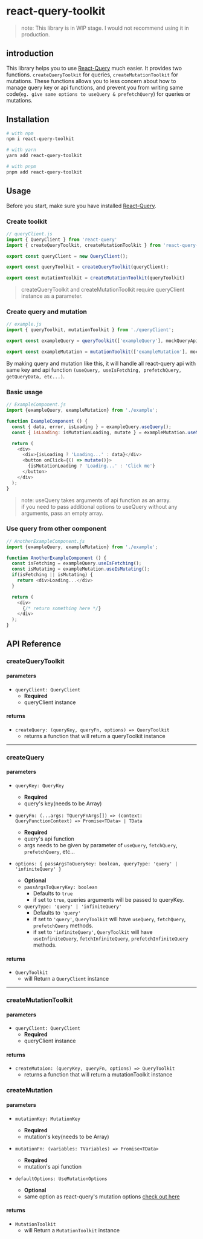 # react-query-toolkit

> note: This library is in WIP stage. I would not recommend using it in production.

## introduction
This library helps you to use [React-Query](https://react-query.tanstack.com/) much easier.
It provides two functions. `createQueryToolkit` for queries, `createMutationToolkit` for mutations.
These functions allows you to less concern about how to manage query key or api functions, and prevent you from writing same code(`eg. give same options to useQuery & prefetchQuery`) for queries or mutations.

## Installation

```sh
# with npm
npm i react-query-toolkit

# with yarn
yarn add react-query-toolkit

# with pnpm
pnpm add react-query-toolkit
```

## Usage

Before you start, make sure you have installed [React-Query](https://react-query.tanstack.com/).

### Create toolkit

```js
// queryClient.js
import { QueryClient } from 'react-query'
import { createQueryToolkit, createMutationToolkit } from 'react-query-toolkit';

export const queryClient = new QueryClient();

export const queryToolkit = createQueryToolkit(queryClient);

export const mutationToolkit = createMutationToolkit(queryToolkit)
```

> createQueryToolkit and createMutationToolkit require queryClient instance as a parameter.

### Create query and mutation

```js
// example.js
import { queryToolkit, mutationToolkit } from './queryClient';

export const exampleQuery = queryToolkit(['exampleQuery'], mockQueryApi);

export const exampleMutation = mutationToolkit(['exampleMutation'], mockMutationApi);
```

By making query and mutation like this, it will handle all react-query api with same key and api function `(useQuery, useIsFetching, prefetchQuery, getQueryData, etc...)`.

### Basic usage

```js
// ExampleComponent.js
import {exampleQuery, exampleMutation} from './example';

function ExampleComponent () {
  const { data, error, isLoading } = exampleQuery.useQuery();
  const { isLoading: isMutationLoading, mutate } = exampleMutation.useMutation();

  return (
    <div>
      <div>{isLoading ? 'Loading...' : data}</div>
      <button onClick={() => mutate()}>
        {isMutationLoading ? 'Loading...' : 'Click me'}
      </button>
    </div>
  );
}
```

> note: useQuery takes arguments of api function as an array.  
> if you need to pass additional options to useQuery without any arguments, pass an empty array.

### Use query from other component

```js
// AnotherExampleComponent.js
import {exampleQuery, exampleMutation} from './example';

function AnotherExampleComponent () {
  const isFetching = exampleQuery.useIsFetching();
  const isMutating = exampleMutation.useIsMutating();
  if(isFetching || isMutating) {
    return <div>Loading...</div>
  }

  return (
    <div>
      {/* return something here */}
    </div>
  );
}
```

## API Reference

### createQueryToolkit

#### parameters

- `queryClient: QueryClient`
  - **Required**
  - queryClient instance

#### returns

- `createQuery: (queryKey, queryFn, options) => QueryToolkit`
  - returns a function that will return a queryToolkit instance

***

### createQuery

#### parameters

- `queryKey: QueryKey`
  - **Required**
  - query's key(needs to be Array)

- `queryFn: (...args: TQueryFnArgs[]) => (context: QueryFunctionContext) => Promise<TData> | TData`
  - **Required**
  - query's api function
  - args needs to be given by parameter of `useQuery`, `fetchQuery`, `prefetchQuery`, etc...

- `options: { passArgsToQueryKey: boolean, queryType: 'query' | 'infiniteQuery' }`
  - **Optional**
  - `passArgsToQueryKey: boolean` 
    - Defaults to `true`
    - if set to `true`, queries arguments will be passed to queryKey.
  - `queryType: 'query' | 'infiniteQuery'`
    - Defaults to `'query'`
    - if set to `'query'`, `QueryToolkit` will have `useQuery`, `fetchQuery`, `prefetchQuery` methods.
    - if set to `'infiniteQuery'`, `QueryToolkit` will have `useInfiniteQuery`, `fetchInfiniteQuery`, `prefetchInfiniteQuery` methods.

#### returns

- `QueryToolkit`
  - will Return a `QueryClient` instance

***
### createMutationToolkit

#### parameters

- `queryClient: QueryClient`
  - **Required**
  - queryClient instance

#### returns
- `createMutaion: (queryKey, queryFn, options) => QueryToolkit`
  - returns a function that will return a mutationToolkit instance

### createMutation
#### parameters

- `mutationKey: MutationKey`
  - **Required**
  - mutation's key(needs to be Array)

- `mutationFn: (variables: TVariables) => Promise<TData>`
  - **Required**
  - mutation's api function

- `defaultOptions: UseMutationOptions`
  - **Optional**
  - same option as react-query's mutation options [check out here](https://react-query.tanstack.com/reference/useMutation)
  
#### returns
- `MutationToolkit`
  - will Return a `MutationToolkit` instance